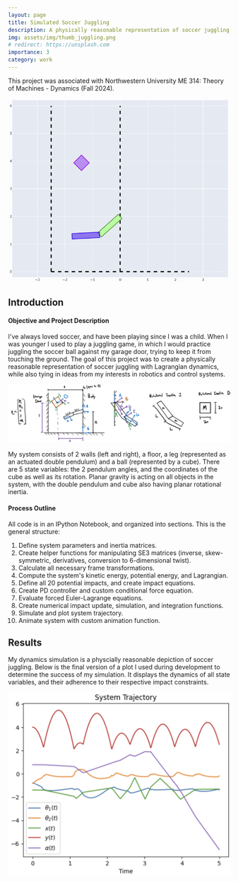 ```yaml
---
layout: page
title: Simulated Soccer Juggling
description: A physically reasonable representation of soccer juggling with Lagrangian dynamics, with a custom feedback control system.
img: assets/img/thumb_juggling.png
# redirect: https://unsplash.com
importance: 3
category: work
---
```


This project was associated with Northwestern University ME 314: Theory of Machines - Dynamics (Fall 2024).

![animation_demo.gif](/assets/img/project_img/soc_sim/animation_demo.gif)

## Introduction
#### Objective and Project Description
I've always loved soccer, and have been playing since I was a child. When I was younger I used to play a juggling game, in which I would practice juggling the soccer ball against my garage door, trying to keep it from touching the ground. The goal of this project was to create a physically reasonable representation of soccer juggling with Lagrangian dynamics, while also tying in ideas from my interests in robotics and control systems.

<img src="/assets/img/project_img/soc_sim/system_diagram.png" alt="system diagram" style="max-width: 100%; height: auto;" />

My system consists of 2 walls (left and right), a floor, a leg (represented as an actuated double pendulum) and a ball (represented by a cube). There are 5 state variables: the 2 pendulum angles, and the coordinates of the cube as well as its rotation. Planar gravity is acting on all objects in the system, with the double pendulum and cube also having planar rotational inertia.

#### Process Outline
All code is in an IPython Notebook, and organized into sections. This is the general structure:

1. Define system parameters and inertia matrices.
2. Create helper functions for manipulating SE3 matrices (inverse, skew-symmetric, derivatives, conversion to 6-dimensional twist).
3. Calculate all necessary frame transformations.
4. Compute the system's kinetic energy, potential energy, and Lagrangian.
5. Define all 20 potential impacts, and create impact equations.
6. Create PD controller and custom conditional force equation.
7. Evaluate forced Euler-Lagrange equations.
8. Create numerical impact update, simulation, and integration functions.
9. Simulate and plot system trajectory.
10. Animate system with custom animation function.

## Results
My dynamics simulation is a physcially reasonable depiction of soccer juggling. Below is the final version of a plot I used during development to determine the success of my simulation. It displays the dynamics of all state variables, and their adherence to their respective impact constraints.

<img src="/assets/img/project_img/soc_sim/trajectory_plot.png" alt="trajectory plot" style="max-width: 100%; height: auto;" />